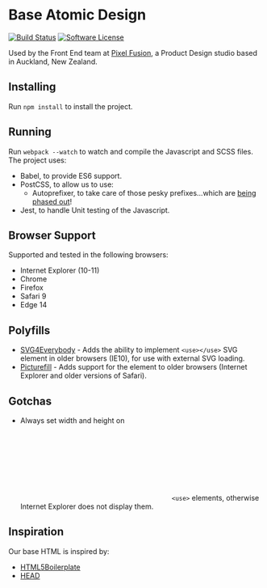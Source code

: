 # Base Atomic Design

[![Build Status](http://img.shields.io/travis/pixelfusion/base-atomic-design/master.svg?style=flat-square)](https://travis-ci.org/pixelfusion/base-atomic-design)
[![Software License](https://img.shields.io/badge/license-MIT-brightgreen.svg?style=flat-square)](LICENSE)

Used by the Front End team at [Pixel Fusion](https://pixelfusion.co.nz), a Product Design studio based in Auckland, New Zealand.

## Installing

Run `npm install` to install the project.

## Running

Run `webpack --watch` to watch and compile the Javascript and SCSS files. The project uses:

- Babel, to provide ES6 support.
- PostCSS, to allow us to use:
    - Autoprefixer, to take care of those pesky prefixes...which are [being phased out](https://webkit.org/blog/6131/updating-our-prefixing-policy/)!
- Jest, to handle Unit testing of the Javascript.

## Browser Support

Supported and tested in the following browsers:

- Internet Explorer (10-11)
- Chrome
- Firefox
- Safari 9
- Edge 14

## Polyfills

- [SVG4Everybody](https://github.com/jonathantneal/svg4everybody) - Adds the ability to implement `<use></use>` SVG element in older browsers (IE10), for use with external SVG loading.
- [Picturefill](http://scottjehl.github.io/picturefill) - Adds support for the <picture> element to older browsers (Internet Explorer and older versions of Safari).


## Gotchas

- Always set width and height on <svg> elements which implement external `<use>` elements, otherwise Internet Explorer does not display them.

## Inspiration

Our base HTML is inspired by:

- [HTML5Boilerplate](https://github.com/h5bp/html5-boilerplate)
- [HEAD](https://github.com/joshbuchea/HEAD)
